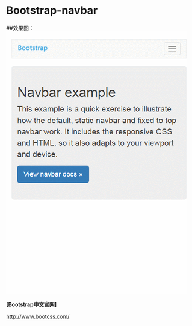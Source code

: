 # Bootstrap-navbar
##效果图：
<img src="https://github.com/Eaaon/Bootstrap-navbar/blob/master/images/navbar.gif"/>

<p><strong>[Bootstrap中文官网]</strong></p><p><a href="http://www.bootcss.com/" target="_blank">http://www.bootcss.com/</a>
